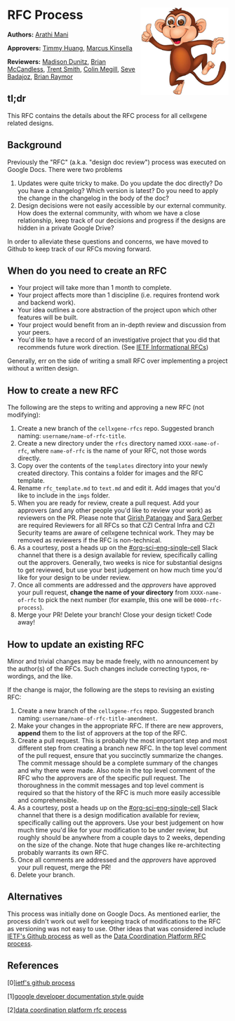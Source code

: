 # RFC Process <img style="float: right;" src="./imgs/monkey_mascot.jpg" width="200">

**Authors:** [Arathi Mani](mailto:arathi.mani@chanzuckerberg.com)

**Approvers:** [Timmy Huang](mailto:thuang@chanzuckerberg.com), [Marcus Kinsella](mailto:mkinsella@chanzuckerberg.com)

**Reviewers:** [Madison Dunitz](mailto:madison.dunitz@chanzuckerberg.com), [Brian McCandless](mailto:bmccandless@chanzuckerberg.com), [Trent Smith](mailto:trent.smith@chanzuckerberg.com), [Colin Megill](mailto:colin.megill@chanzuckerberg.com), [Seve Badajoz](mailto:sbadajoz@chanzuckerberg.com), [Brian Raymor](mailto:braymor@chanzuckerberg.com)

## tl;dr

This RFC contains the details about the RFC process for all cellxgene related designs.

## Background

Previously the "RFC" (a.k.a. "design doc review") process was executed on Google Docs. There were two problems

1. Updates were quite tricky to make. Do you update the doc directly? Do you have a changelog? Which version is latest? Do you need to apply the change in the changelog in the body of the doc?
2. Design decisions were not easily accessible by our external community. How does the external community, with whom we have a close relationship, keep track of our decisions and progress if the designs are hidden in a private Google Drive?

In order to alleviate these questions and concerns, we have moved to Github to keep track of our RFCs moving forward.

## When do you need to create an RFC

- Your project will take more than 1 month to complete.
- Your project affects more than 1 discipline (i.e. requires frontend work and backend work).
- Your idea outlines a core abstraction of the project upon which other features will be built.
- Your project would benefit from an in-depth review and discussion from your peers.
- You'd like to have a record of an investigative project that you did that recommends future work direction. (See [IETF Informational RFCs](https://www.ietf.org/standards/process/informational-vs-experimental/))

Generally, err on the side of writing a small RFC over implementing a project without a written design.

## How to create a new RFC

The following are the steps to writing and approving a new RFC (not modifying):

1. Create a new branch of the `cellxgene-rfcs` repo. Suggested branch naming: `username/name-of-rfc-title`.
2. Create a new directory under the `rfcs` directory named `XXXX-name-of-rfc`, where `name-of-rfc` is the name of your RFC, not those words directly.
3. Copy over the contents of the `templates` directory into your newly created directory. This contains a folder for images and the RFC template.
4. Rename `rfc_template.md` to `text.md` and edit it. Add images that you'd like to include in the `imgs` folder.
5. When you are ready for review, create a pull request. Add your approvers (and any other people you'd like to review your work) as reviewers on the PR. Please note that [Girish Patangay](mailto:girish.patangay@chanzuckerberg.com) and [Sara Gerber](mailto:sara.gerber@chanzuckerberg.com) are required Reviewers for all RFCs so that CZI Central Infra and CZI Security teams are aware of cellxgene technical work. They may be removed as reviewers if the RFC is non-technical.
6. As a courtesy, post a heads up on the [#org-sci-eng-single-cell](https://chanzuckerbergteam.slack.com/archives/GQGPP7925) Slack channel that there is a design available for review, specifically calling out the approvers. Generally, two weeks is nice for substantial designs to get reviewed, but use your best judgement on how much time you'd like for your design to be under review.
7. Once all comments are addressed and the _approvers_ have approved your pull request, **change the name of your directory** from `XXXX-name-of-rfc` to pick the next number (for example, this one will be `0000-rfc-process`).
8. Merge your PR! Delete your branch! Close your design ticket! Code away!

## How to update an existing RFC

Minor and trivial changes may be made freely, with no announcement by the author(s) of the RFCs. Such changes include correcting typos, re-wordings, and the like.

If the change is major, the following are the steps to revising an existing RFC:

1. Create a new branch of the `cellxgene-rfcs` repo. Suggested branch naming: `username/name-of-rfc-title-amendment`.
2. Make your changes in the appropriate RFC. If there are new approvers, **append** them to the list of approvers at the top of the RFC.
3. Create a pull request. This is probably the most important step and most different step from creating a branch new RFC. In the top level comment of the pull request, ensure that you succinctly summarize the changes. The commit message should be a complete summary of the changes and why there were made. Also note in the top level comment of the RFC who the approvers are of the specific pull request. The thoroughness in the commit messages and top level comment is required so that the history of the RFC is much more easily accessible and comprehensible.
4. As a courtesy, post a heads up on the [#org-sci-eng-single-cell](https://chanzuckerbergteam.slack.com/archives/GQGPP7925) Slack channel that there is a design modification available for review, specifically calling out the approvers. Use your best judgement on how much time you'd like for your modification to be under review, but roughly should be anywhere from a couple days to 2 weeks, depending on the size of the change. Note that huge changes like re-architecting probably warrants its own RFC.
5. Once all comments are addressed and the _approvers_ have approved your pull request, merge the PR!
6. Delete your branch.

## Alternatives

This process was initially done on Google Docs. As mentioned earlier, the process didn't work out well for keeping track of modifications to the RFC as versioning was not easy to use. Other ideas that was considered include [IETF's Github process](https://tools.ietf.org/html/draft-ietf-git-using-github-06) as well as the [Data Coordination Platform RFC process](https://github.com/HumanCellAtlas/dcp-community/blob/master/rfcs/text/0001-rfc-process.md).

## References

[0][ietf's github process](https://tools.ietf.org/html/draft-ietf-git-using-github-06)

[1][google developer documentation style guide](https://developers.google.com/style/highlights#introduction_1)

[2][data coordination platform rfc process](https://github.com/HumanCellAtlas/dcp-community/blob/master/rfcs/text/0001-rfc-process.md)
